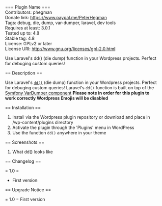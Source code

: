 === Plugin Name ===  
Contributors: phegman  
Donate link: https://www.paypal.me/PeterHegman  
Tags: debug, die, dump, var-dumper, laravel, dev tools  
Requires at least: 3.0.1  
Tested up to: 4.8  
Stable tag: 4.8  
License: GPLv2 or later  
License URI: http://www.gnu.org/licenses/gpl-2.0.html  

Use Laravel's dd() (die dump) function in your Wordpress projects. Perfect for debuging custom queries!

== Description ==

Use Laravel's [`dd()`](https://laravel.com/docs/5.4/helpers#method-dd) (die dump) function in your Wordpress projects. Perfect for debuging custom queries! Laravel's `dd()` function is built on top of the [Symfony VarDumper component](http://symfony.com/doc/current/components/var_dumper.html) **Please note in order for this plugin to work correctly Wordpress Emojis will be disabled**

== Installation ==

1.  Install via the Wordpress plugin repository or download and place in /wp-content/plugins directory
2.  Activate the plugin through the \'Plugins\' menu in WordPress
3.  Use the function `dd()` anywhere in your theme

== Screenshots ==

1. What dd() looks like

== Changelog ==

= 1.0 =
* First version

== Upgrade Notice ==

= 1.0 =
First version
